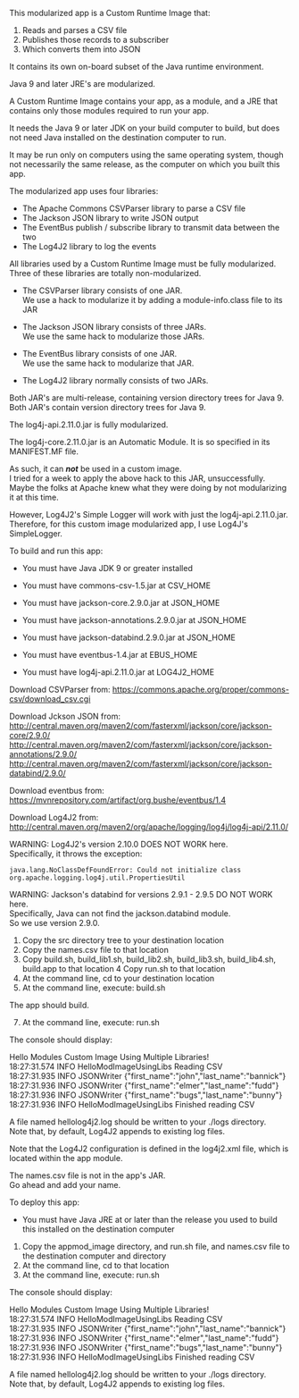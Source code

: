 This modularized app is a Custom Runtime Image that:

1. Reads and parses a CSV file
2. Publishes those records to a subscriber
3. Which converts them into JSON

It contains its own on-board subset of the Java runtime environment.

Java 9 and later JRE's are modularized.

A Custom Runtime Image contains your app, as a module, and a JRE that contains only those modules required to run your app.

It needs the Java 9 or later JDK on your build computer to build, but does not need Java installed on the destination computer to run.

It may be run only on computers using the same operating system, though not necessarily the same release, as the computer on which you built this app.

The modularized app uses four libraries:

- The Apache Commons CSVParser library to parse a CSV file
- The Jackson JSON library to write JSON output
- The EventBus publish / subscribe library to transmit data between the two
- The Log4J2 library to log the events

All libraries used by a Custom Runtime Image must be fully modularized.  
Three of these libraries are totally non-modularized.

- The CSVParser library consists of one JAR.  
  We use a hack to modularize it by adding a module-info.class file to its JAR  
  
- The Jackson JSON library consists of three JARs.  
  We use the same hack to modularize those JARs.
  
- The EventBus library consists of one JAR.  
  We use the same hack to modularize that JAR.
 
- The Log4J2 library normally consists of two JARs.

Both JAR's are multi-release, containing version directory trees for Java 9.
Both JAR's contain version directory trees for Java 9.

The log4j-api.2.11.0.jar is fully modularized.

The log4j-core.2.11.0.jar is an Automatic Module. 
It is so specified in its MANIFEST.MF file.

As such, it can ***not*** be used in a custom image.  
I tried for a week to apply the above hack to this JAR, unsuccessfully.  
Maybe the folks at Apache knew what they were doing by not modularizing it at this time.

However, Log4J2's Simple Logger will work with just the log4j-api.2.11.0.jar.  
Therefore, for this custom image modularized app, I use Log4J's SimpleLogger.

To build and run this app:

- You must have Java JDK 9 or greater installed  

- You must have commons-csv-1.5.jar at CSV_HOME  
- You must have jackson-core.2.9.0.jar at JSON_HOME  
- You must have jackson-annotations.2.9.0.jar at JSON_HOME  
- You must have jackson-databind.2.9.0.jar at JSON_HOME  
- You must have eventbus-1.4.jar at EBUS_HOME  
- You must have log4j-api.2.11.0.jar at LOG4J2_HOME  

Download CSVParser from: 
https://commons.apache.org/proper/commons-csv/download_csv.cgi

Download Jckson JSON from:  
http://central.maven.org/maven2/com/fasterxml/jackson/core/jackson-core/2.9.0/  
http://central.maven.org/maven2/com/fasterxml/jackson/core/jackson-annotations/2.9.0/  
http://central.maven.org/maven2/com/fasterxml/jackson/core/jackson-databind/2.9.0/  

Download eventbus from: 
https://mvnrepository.com/artifact/org.bushe/eventbus/1.4

Download Log4J2 from:   
http://central.maven.org/maven2/org/apache/logging/log4j/log4j-api/2.11.0/  

WARNING: Log4J2's version 2.10.0 DOES NOT WORK here.  
Specifically, it throws the exception:
```
java.lang.NoClassDefFoundError: Could not initialize class org.apache.logging.log4j.util.PropertiesUtil
```
WARNING: Jackson's databind for versions 2.9.1 - 2.9.5 DO NOT WORK here.  
Specifically, Java can not find the jackson.databind module.  
So we use version 2.9.0.

1. Copy the src directory tree to your destination location
2. Copy the names.csv file to that location
3. Copy build.sh, build_lib1.sh, build_lib2.sh, build_lib3.sh, build_lib4.sh, build.app to that location
4 Copy run.sh to that location
4. At the command line, cd to your destination location
6. At the command line, execute: build.sh

The app should build.

7. At the command line, execute: run.sh

The console should display:

Hello Modules Custom Image Using Multiple Libraries!  
18:27:31.574 INFO HelloModImageUsingLibs Reading CSV  
18:27:31.935 INFO JSONWriter {"first_name":"john","last_name":"bannick"}  
18:27:31.936 INFO JSONWriter {"first_name":"elmer","last_name":"fudd"}  
18:27:31.936 INFO JSONWriter {"first_name":"bugs","last_name":"bunny"}  
18:27:31.936 INFO HelloModImageUsingLibs Finished reading CSV  

A file named hellolog4j2.log should be written to your ./logs directory.  
Note that, by default, Log4J2 appends to existing log files.

Note that the Log4J2 configuration is defined in the log4j2.xml file,
which is located within the app module.

The names.csv file is not in the app's JAR.  
Go ahead and add your name.

To deploy this app:

- You must have Java JRE at or later than the release you used to build this installed on the destination computer

1. Copy the appmod_image directory, and run.sh file, and names.csv file to the destination computer and directory
2. At the command line, cd to that location
2. At the command line, execute: run.sh

The console should display:

Hello Modules Custom Image Using Multiple Libraries!  
18:27:31.574 INFO HelloModImageUsingLibs Reading CSV  
18:27:31.935 INFO JSONWriter {"first_name":"john","last_name":"bannick"}  
18:27:31.936 INFO JSONWriter {"first_name":"elmer","last_name":"fudd"}  
18:27:31.936 INFO JSONWriter {"first_name":"bugs","last_name":"bunny"}  
18:27:31.936 INFO HelloModImageUsingLibs Finished reading CSV  

A file named hellolog4j2.log should be written to your ./logs directory.  
Note that, by default, Log4J2 appends to existing log files.
